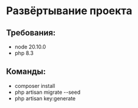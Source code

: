 # Развёртывание проекта

## Требования:
 - node 20.10.0
 - php 8.3

## Команды:
 - composer install
 - php artisan migrate --seed
 - php artisan key:generate
